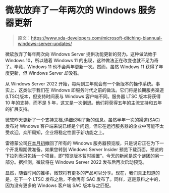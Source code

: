 # 微软放弃了一年两次的 Windows 服务器更新

> 原文：<https://www.xda-developers.com/microsoft-ditching-biannual-windows-server-updates/>

微软放弃了每年两次向 Windows Server 提供功能更新的努力。这种做法始于 Windows 10，所以随着 Windows 11 的出现，这种做法正在改变也就不足为奇了。毕竟，Windows 11 也不会两年更新一次。然而，虽然 Windows 11 获得了年度更新，但 Windows Server 却没有。

从 Windows Server 2022 开始，每两到三年就会有一个新版本的操作系统。事实上，这类似于我们在 Windows 即服务时代之前的做法。它们将是长期服务渠道(LTSC)版本，但支持时间表与 Windows 客户端不同。服务器 LTSC 版本将获得 10 年的支持，而不是 5 年，这又是一次倒退。他们将获得五年的主流支持和五年的扩展支持。

微软昨天更新了一个支持文档,详细说明了新的信息。虽然半年一次的渠道(SAC)发布对 Windows 客户端来说已经是个问题，但它在运行服务器的企业中可能不太受欢迎。众所周知，企业将稳定性置于新功能之上。

雷德蒙公司[在本月初](https://www.xda-developers.com/windows-server-insider-pulled-windows-11-forward/)撤回了所有的 Windows 服务器预览版，只是说它正在为下一个开发周期做准备。如果您转到 Windows Server Insider 预览下载页面，预览的下拉列表只包括一个项目，即“预览版本暂时搁置”。今天的新闻是这个谜团的另一部分。据推测，微软将在 Windows Server 2022 发布后再次启动预览。

显然，随着时间的推移，微软将有更多的产品可以分享。现在，我们真正知道的是，在下一个 LTSC 发布之后，不会再有 SAC 发布了。同样，这是意料之中的，因为没有更多的 Windows 客户端 SAC 版本与之匹配。